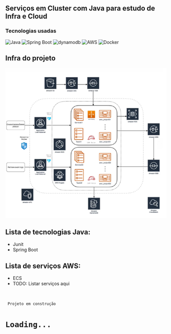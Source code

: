 ## Serviços em Cluster com Java para estudo de Infra e Cloud

### Tecnologias usadas

![Java](https://img.shields.io/badge/Java-024eab?style=for-the-badge&logo=java&logoColor=white)
![Spring Boot](https://img.shields.io/badge/Spring--Boot-6DB33F?style=for-the-badge&logo=spring&logoColor=white)
![dynamodb](https://img.shields.io/badge/dynamodb-0057D5?style=for-the-badge&logo=amazon-dynamodb&logoColor=white)
![AWS](https://img.shields.io/badge/AWS-d46408?style=for-the-badge&logo=amazon-aws&logoColor=white)
![Docker](https://img.shields.io/badge/docker-0f66d1?style=for-the-badge&logo=docker&logoColor=white)


## Infra do projeto

![Infra](https://raw.githubusercontent.com/washingtonSampaioVieira/clustered_microservices_aws_java/main/infrastructure/infra_projeto.PNG "Planejamento da Infraestrutura do projeto")

## Lista de tecnologias Java:
- Junit
- Spring Boot


## Lista de serviços AWS:
- ECS
- TODO: Listar serviços aqui

<br> 

` Projeto em construção`

# `Loading...` 
